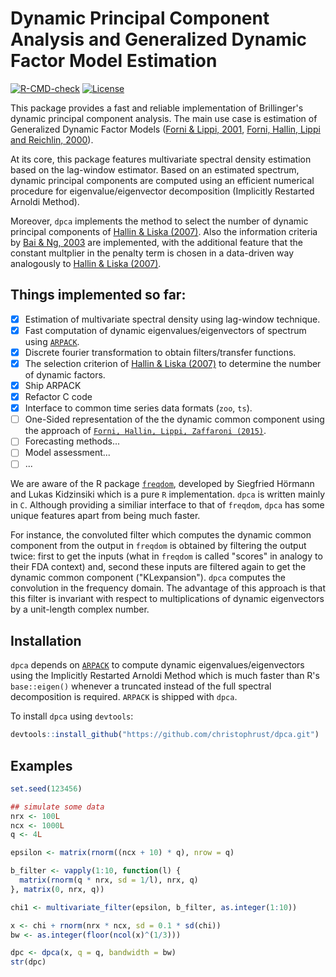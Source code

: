 # Dynamic Principal Component Analysis and Generalized Dynamic Factor Model Estimation

<!-- badges: start -->
[![R-CMD-check](https://github.com/christophrust/dpca/actions/workflows/check-standard.yaml/badge.svg)](https://github.com/christophrust/dpca/actions/workflows/check-standard.yaml)
[![License](https://img.shields.io/github/license/christophrust/dpca)](./LICENSE)
<!-- badges: end -->

This package provides a fast and reliable implementation of Brillinger's dynamic principal component analysis. The main use case is estimation of Generalized Dynamic Factor Models ([Forni & Lippi, 2001](https://doi.org/10.1017/S0266466601176048), [Forni, Hallin, Lippi and Reichlin, 2000](https://www.jstor.org/stable/2646650)).

At its core, this package features multivariate spectral density estimation based on the lag-window estimator. Based on an estimated spectrum, dynamic principal components are computed using an efficient numerical procedure for eigenvalue/eigenvector decomposition (Implicitly Restarted Arnoldi Method).

Moreover, `dpca` implements the method to select the number of dynamic principal components of [Hallin & Liska (2007)](https://doi.org/10.1198/016214506000001275). Also the information criteria by [Bai & Ng, 2003](https://doi.org/10.1111/1468-0262.00273) are implemented, with the additional feature that the constant multplier in the penalty term is chosen in a data-driven way analogously to [Hallin & Liska (2007)](https://doi.org/10.1198/016214506000001275).

## Things implemented so far:

- [x] Estimation of multivariate spectral density using lag-window technique.
- [x] Fast computation of dynamic eigenvalues/eigenvectors of spectrum using [`ARPACK`](https://en.wikipedia.org/wiki/ARPACK).
- [x] Discrete fourier transformation to obtain filters/transfer functions.
- [x] The selection criterion of [Hallin & Liska (2007)](https://doi.org/10.1198/016214506000001275) to determine the number of dynamic factors.
- [x] Ship ARPACK
- [x] Refactor C code
- [x] Interface to common time series data formats (`zoo`, `ts`).
- [ ] One-Sided representation of the the dynamic common component using the approach of [`Forni, Hallin, Lippi, Zaffaroni (2015)`](http://dx.doi.org/10.1016/j.jeconom.2013.10.017).
- [ ] Forecasting methods...
- [ ] Model assessment...
- [ ] ...

We are aware of the R package [`freqdom`](https://cran.r-project.org/web/packages/freqdom/index.html), developed by Siegfried Hörmann and Lukas Kidzinsiki which is a pure `R` implementation. `dpca` is written mainly in `C`. Although providing a similiar interface to that of `freqdom`, `dpca` has some unique features apart from being much faster.

For instance, the convoluted filter which computes the dynamic common component from the output in `freqdom` is obtained by filtering the output twice: first to get the inputs \(what in `freqdom` is called "scores" in analogy to their FDA context\) and, second these inputs are filtered again to get the dynamic common component \("KLexpansion"\). `dpca` computes the convolution in the frequency domain. The advantage of this approach is that this filter is invariant with respect to multiplications of dynamic eigenvectors by a unit-length complex number.

## Installation

`dpca` depends on [`ARPACK`](https://en.wikipedia.org/wiki/ARPACK) to compute dynamic eigenvalues/eigenvectors using the Implicitly Restarted Arnoldi Method which is much faster than R's `base::eigen()` whenever a truncated instead of the full spectral decomposition is required. `ARPACK` is shipped with `dpca`.

To install `dpca` using `devtools`:

```r
devtools::install_github("https://github.com/christophrust/dpca.git")
```


## Examples

```r
set.seed(123456)

## simulate some data
nrx <- 100L
ncx <- 1000L
q <- 4L

epsilon <- matrix(rnorm((ncx + 10) * q), nrow = q)

b_filter <- vapply(1:10, function(l) {
  matrix(rnorm(q * nrx, sd = 1/l), nrx, q)
}, matrix(0, nrx, q))

chi1 <- multivariate_filter(epsilon, b_filter, as.integer(1:10))

x <- chi + rnorm(nrx * ncx, sd = 0.1 * sd(chi))
bw <- as.integer(floor(ncol(x)^(1/3)))

dpc <- dpca(x, q = q, bandwidth = bw)
str(dpc)
```
